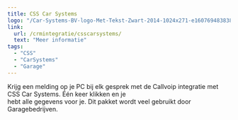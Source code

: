 ```yaml
---
title: CSS Car Systems
logo: "/Car-Systems-BV-logo-Met-Tekst-Zwart-2014-1024x271-e1607694838386_jjh0s5.jpg"
link:
  url: /crmintegratie/csscarsystems/
  text: "Meer informatie"
tags:
  - "CSS"
  - "CarSystems"
  - "Garage"
---
```

Krijg een melding op je PC bij elk gesprek met de Callvoip integratie met CSS Car Systems. Één keer klikken en je<br>
hebt alle gegevens voor je. Dit pakket wordt veel gebruikt door Garagebedrijven.
